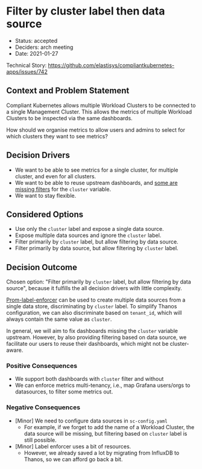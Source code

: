 # Filter by cluster label then data source

- Status: accepted
- Deciders: arch meeting
- Date: 2021-01-27

Technical Story: <https://github.com/elastisys/compliantkubernetes-apps/issues/742>

## Context and Problem Statement

Compliant Kubernetes allows multiple Workload Clusters to be connected to a single Management Cluster.
This allows the metrics of multiple Workload Clusters to be inspected via the same dashboards.

How should we organise metrics to allow users and admins to select for which clusters they want to see metrics?

## Decision Drivers

- We want to be able to see metrics for a single cluster, for multiple cluster, and even for all clusters.
- We want to be able to reuse upstream dashboards, and [some are missing filters](https://github.com/prometheus-community/helm-charts/blob/main/charts/kube-prometheus-stack/templates/grafana/dashboards-1.14/alertmanager-overview.yaml) for the `cluster` variable.
- We want to stay flexible.

## Considered Options

- Use only the `cluster` label and expose a single data source.
- Expose multiple data sources and ignore the `cluster` label.
- Filter primarily by `cluster` label, but allow filtering by data source.
- Filter primarily by data source, but allow filtering by `cluster` label.

## Decision Outcome

Chosen option:
"Filter primarily by `cluster` label, but allow filtering by data source",
because it fulfills the all decision drivers with little complexity.

[Prom-label-enforcer](https://github.com/prometheus-community/prom-label-proxy) can be used to create multiple data sources from a single data store, discriminating by `cluster` label. To simplify Thanos configuration, we can also discriminate based on `tenant_id`, which will always contain the same value as `cluster`.

In general, we will aim to fix dashboards missing the `cluster` variable upstream. However, by also providing filtering based on data source, we facilitate our users to reuse their dashboards, which might not be cluster-aware.

### Positive Consequences

- We support both dashboards with `cluster` filter and without
- We can enforce metrics multi-tenancy, i.e., map Grafana users/orgs to datasources, to filter some metrics out.

### Negative Consequences

- [Minor] We need to configure data sources in `sc-config.yaml`
    - For example, if we forget to add the name of a Workload Cluster, the data source will be missing, but filtering based on `cluster` label is still possible.
- [Minor] Label enforcer uses a bit of resources.
    - However, we already saved a lot by migrating from InfluxDB to Thanos, so we can afford go back a bit.
